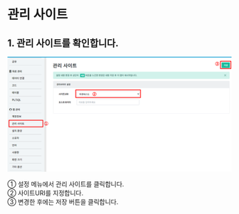 # 관리 사이트

## 1. 관리 사이트를 확인합니다.

![관리 사이트를 확인합니다](/media/image285.png)

①	설정 메뉴에서 관리 사이트를 클릭합니다.<br>
②	사이트URI를 지정합니다.<br>
③	변경한 후에는 저장 버튼을 클릭합니다.

